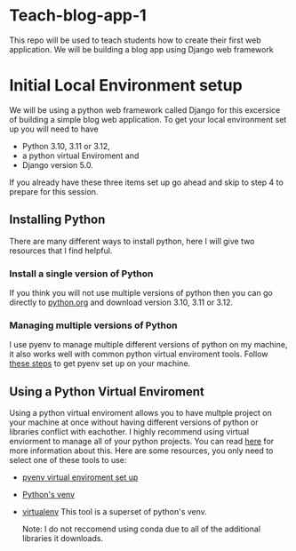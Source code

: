 # Teach-blog-app-1
This repo will be used to teach students how to create their first web application. We will be building a blog app using Django web framework

# Initial Local Environment setup
We will be using a python web framework called Django for this excersice of building a simple blog web application. To get your local environment set up you will need to have 
- Python 3.10, 3.11 or 3.12,
- a python virtual Enviroment and
- Django version 5.0.

If you already have these three items set up go ahead and skip to step 4 to prepare for this session. 

## Installing Python
There are many different ways to install python, here I will give two resources that I find helpful. 
### Install a single version of Python
If you think you will not use multiple versions of python then you can go directly to [python.org](https://www.python.org/downloads) and download version 3.10, 3.11 or 3.12.
### Managing multiple versions of Python
I use pyenv to manage multiple different versions of python on my machine, it also works well with common python virtual enviroment tools. Follow [these steps](https://realpython.com/intro-to-pyenv/) to get pyenv set up on your machine. 

## Using a Python Virtual Enviroment
Using a python virtual enviroment allows you to have multple project on your machine at once without having different versions of python or libraries conflict with eachother. I highly recommend using virtual enviorment to manage all of your python projects. You can read [here](https://realpython.com/python-virtual-environments-a-primer/#why-do-you-need-virtual-environments?) for more information about this. Here are some resources, you only need to select one of these tools to use:
- [pyenv virtual enviroment set up](https://realpython.com/intro-to-pyenv/#virtual-environments-and-pyenv)
- [Python's venv](https://realpython.com/python-virtual-environments-a-primer/)
- [virtualenv](https://realpython.com/python-virtual-environments-a-primer/#the-virtualenv-project) This tool is a superset of python's venv.

  Note: I do not reccomend using conda due to all of the additional libraries it downloads.
